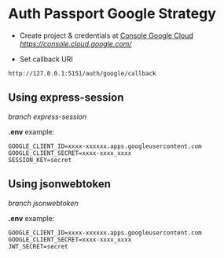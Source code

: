 # Auth Passport Google Strategy

* Create project & credentials at [Console Google Cloud](https://console.cloud.google.com/)
*https://console.cloud.google.com/*

* Set callback URI
```
http://127.0.0.1:5151/auth/google/callback
``` 


## Using express-session
*branch express-session*

__.env__ example:

```
GOOGLE_CLIENT_ID=xxxx-xxxxxx.apps.googleusercontent.com
GOOGLE_CLIENT_SECRET=xxxx-xxxx_xxxx
SESSION_KEY=secret
```

## Using jsonwebtoken
*branch jsonwebtoken*

__.env__ example:

```
GOOGLE_CLIENT_ID=xxxx-xxxxxx.apps.googleusercontent.com
GOOGLE_CLIENT_SECRET=xxxx-xxxx_xxxx
JWT_SECRET=secret
```
